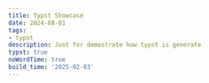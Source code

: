 ```yaml
---
title: Typst Showcase
date: 2024-08-01
tags:
- typst
description: Just for demostrate how typst is generate
typst: true
noWordTime: true
build_time: '2025-02-03'
---
```

